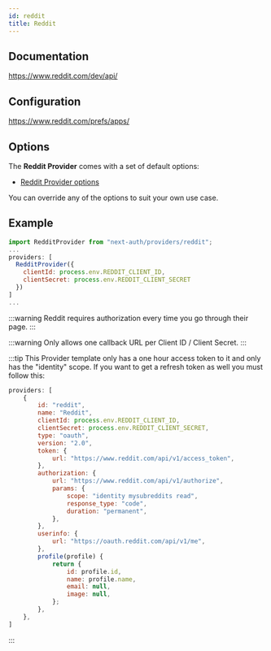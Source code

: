 ```yaml
---
id: reddit
title: Reddit
---
```


## Documentation

https://www.reddit.com/dev/api/

## Configuration

https://www.reddit.com/prefs/apps/

## Options

The **Reddit Provider** comes with a set of default options:

- [Reddit Provider options](https://github.com/nextauthjs/next-auth/blob/main/src/providers/reddit.js)

You can override any of the options to suit your own use case.

## Example

```js
import RedditProvider from "next-auth/providers/reddit";
...
providers: [
  RedditProvider({
    clientId: process.env.REDDIT_CLIENT_ID,
    clientSecret: process.env.REDDIT_CLIENT_SECRET
  })
]
...
```

:::warning
Reddit requires authorization every time you go through their page.
:::

:::warning
Only allows one callback URL per Client ID / Client Secret.
:::

:::tip
This Provider template only has a one hour access token to it and only has the "identity" scope. If you want to get a refresh token as well you must follow this:

```js
providers: [
    {
        id: "reddit",
        name: "Reddit",
        clientId: process.env.REDDIT_CLIENT_ID,
        clientSecret: process.env.REDDIT_CLIENT_SECRET,
        type: "oauth",
        version: "2.0",
        token: {
            url: "https://www.reddit.com/api/v1/access_token",
        },
        authorization: {
            url: "https://www.reddit.com/api/v1/authorize",
            params: {
                scope: "identity mysubreddits read",
                response_type: "code",
                duration: "permanent",
            },
        },
        userinfo: {
            url: "https://oauth.reddit.com/api/v1/me",
        },
        profile(profile) {
            return {
                id: profile.id,
                name: profile.name,
                email: null,
                image: null,
            };
        },
    },  
]
```

:::
